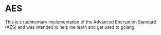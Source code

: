 # AES

This is a rudimentary implementation of the Advanced Encryption Standard (AES) and was intended to help me learn and get used to golang.
